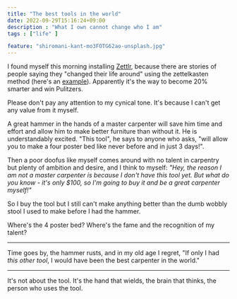 ```yaml
---
title: "The best tools in the world"
date: 2022-09-29T15:16:24+09:00
description : "What I own cannot change who I am"
tags : ["life" ]

feature: "shiromani-kant-mo3FOTG62ao-unsplash.jpg"
---
```



I found myself this morning installing
[Zettlr](https://www.zettlr.com/#), because there are stories of people
saying they "changed their life around" using the zettelkasten method
(here's an
[example](https://www.bryanlee.net/blog/the-life-changing-magic-of-zettelkasten)).
Apparently it's the way to become 20% smarter and win Pulitzers.

Please don't pay any attention to my cynical tone. It's because I can't
get any value from it myself.

A great hammer in the hands of a master carpenter will save him
time and effort and allow him to make better furniture than without it.
He is understandably excited. "This tool", he
says to anyone who asks, "will allow you to make a four poster bed like never before and in
just 3 days!".

Then a poor doofus like myself  comes around with no talent in carpentry
but plenty of ambition and desire, and I think to myself: _"Hey, the
reason I am not a master carpenter is because I don't have this tool yet.
But what do you know - it's only $100, so I'm going to buy it and be a great carpenter myself!"_

So I buy the tool but I still can't make anything better than the dumb wobbly
stool I used to make before  I had the hammer.

Where's the 4 poster bed? Where's the fame and the recognition of my talent?

***

Time goes by, the hammer rusts, and in my old age I regret, "If only I had
_this other tool_, I would have been the best carpenter in the world."

---

It's not about the tool. It's the hand that wields, the brain
that thinks, the person who uses the tool.
